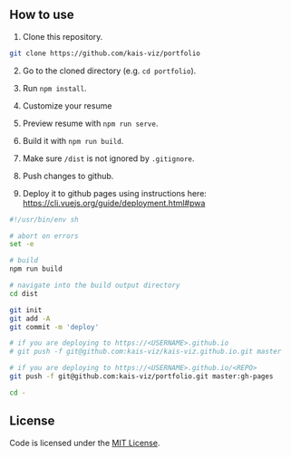 ## How to use

1. Clone this repository.

```sh
git clone https://github.com/kais-viz/portfolio
```

2. Go to the cloned directory (e.g. `cd portfolio`).

3. Run `npm install`.

4. Customize your resume

5. Preview resume with `npm run serve`.

6. Build it with `npm run build`.

7. Make sure `/dist` is not ignored by `.gitignore`.

8. Push changes to github.

9) Deploy it to github pages using instructions here: https://cli.vuejs.org/guide/deployment.html#pwa

```sh
#!/usr/bin/env sh

# abort on errors
set -e

# build
npm run build

# navigate into the build output directory
cd dist

git init
git add -A
git commit -m 'deploy'

# if you are deploying to https://<USERNAME>.github.io
# git push -f git@github.com:kais-viz/kais-viz.github.io.git master

# if you are deploying to https://<USERNAME>.github.io/<REPO>
git push -f git@github.com:kais-viz/portfolio.git master:gh-pages

cd -
```

## License

Code is licensed under the [MIT License](LICENSE).
